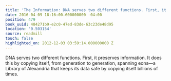 ```yaml
---
title: 'The Information: DNA serves two different functions. First, it preserves info…'
date: 2016-04-09 18:16:00.600000000 -04:00
position: 479
book_uuid: 484271b9-e2c0-47ed-83de-63c23de48d95
location: '0.503154'
source: readmill
touch: false
highlighted_on: 2012-12-03 03:59:14.000000000 Z
---
```


DNA serves two different functions. First, it preserves information. It does this by copying itself, from generation to generation, spanning eons—a Library of Alexandria that keeps its data safe by copying itself billions of times.